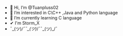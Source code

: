 - 👋 Hi, I’m @Tuanpluss02
- 👀 I’m interested in C\C++ ,Java and Python language
- 🌱 I’m currently learning C language
- ✔  I'm Storm_X
-   ¯\_(ツ)_/¯¯\_(ツ)_/¯¯\_(ツ)_/¯

<!---
Tuanpluss02/Tuanpluss02 is a ✨ special ✨ repository because its `README.md` (this file) appears on your GitHub profile.
You can click the Preview link to take a look at your changes.
--->
